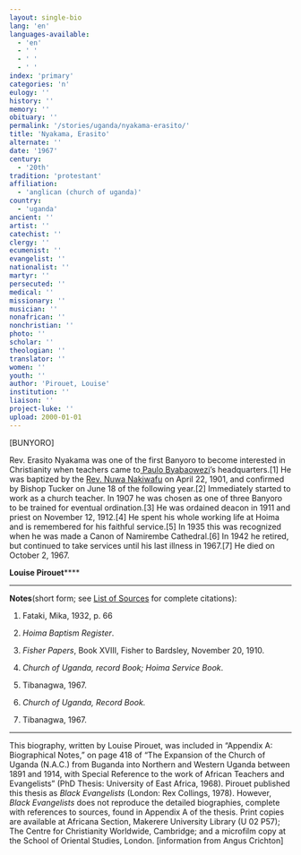 ```yaml
---
layout: single-bio
lang: 'en'
languages-available:
  - 'en'
  - ' '
  - ' '
  - ' '
index: 'primary'
categories: 'n'
eulogy: ''
history: ''
memory: ''
obituary: ''
permalink: '/stories/uganda/nyakama-erasito/'
title: 'Nyakama, Erasito'
alternate: ''
date: '1967'
century:
  - '20th'
tradition: 'protestant'
affiliation:
  - 'anglican (church of uganda)'
country:
  - 'uganda'
ancient: ''
artist: ''
catechist: ''
clergy: ''
ecumenist: ''
evangelist: ''
nationalist: ''
martyr: ''
persecuted: ''
medical: ''
missionary: ''
musician: ''
nonafrican: ''
nonchristian: ''
photo: ''
scholar: ''
theologian: ''
translator: ''
women: ''
youth: ''
author: 'Pirouet, Louise'
institution: ''
liaison: ''
project-luke: ''
upload: 2000-01-01
---
```



[BUNYORO]

Rev. Erasito Nyakama was one of the first Banyoro to become  interested in Christianity when teachers came to[ Paulo Byabaowezi](byabaowezi_paulo_and_damari_karujuka.html)&rsquo;s headquarters.[1] He  was baptized by the [Rev.  Nuwa Nakiwafu](nakiwafu_nuwa.html) on April 22, 1901, and confirmed by Bishop Tucker on  June 18 of the following year.[2] Immediately started to work as a church  teacher. In 1907 he was chosen as one of three Banyoro to be trained for  eventual ordination.[3] He was ordained deacon in 1911 and priest on November  12, 1912.[4] He spent his whole working life at Hoima and is remembered for his  faithful service.[5] In 1935 this was recognized when he was made a Canon of  Namirembe Cathedral.[6] In 1942 he retired, but continued to take services  until his last illness in 1967.[7] He died on October 2, 1967.

**Louise Pirouet******

---

**Notes**(short  form; see [List of  Sources](Pirouet_AppendixA_Sources.html) for complete citations):
1. Fataki, Mika, 1932, p. 66

2. *Hoima Baptism Register*.

3. *Fisher Papers*, Book XVIII, Fisher to  Bardsley, November 20, 1910.

4. *Church of Uganda, record Book; Hoima Service  Book*.

5. Tibanagwa, 1967.

6. *Church of Uganda, Record Book.*

7. Tibanagwa, 1967.

---

This biography, written by Louise Pirouet, was included in &ldquo;Appendix A: Biographical Notes,&rdquo;  on page 418 of &ldquo;The Expansion  of the Church of Uganda (N.A.C.) from Buganda into Northern and Western Uganda  between 1891 and 1914, with Special Reference to the work of African Teachers  and Evangelists&rdquo; (PhD Thesis: University of East Africa, 1968). Pirouet  published this thesis as *Black Evangelists* (London: Rex Collings,  1978). However, *Black  Evangelists* does not reproduce the detailed biographies, complete with  references to sources, found in Appendix A of the thesis. Print copies are  available at Africana Section, Makerere University Library (U 02 P57); The Centre for Christianity  Worldwide, Cambridge; and a microfilm copy at the School of Oriental Studies,  London. [information from Angus Crichton]